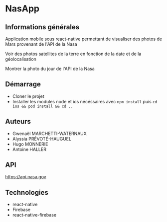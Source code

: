 # NasApp

## Informations générales

Application mobile sous react-native permettant de visualiser des photos de Mars provenant de l'API de la Nasa

Voir des photos satellites de la terre en fonction de la date et de la géolocalisation

Montrer la photo du jour de l'API de la Nasa

## Démarrage

- Cloner le projet 
- Installer les modules node et ios nécéssaires avec `npm install` puis `cd ios && pod install && cd ..`

## Auteurs

- Gwenaël MARCHETTI-WATERNAUX
- Alyssia PRÉVOTÉ-HAUGUEL
- Hugo MONNERIE
- Antoine HALLER

## API

https://api.nasa.gov

## Technologies

- react-native
- Firebase
- react-native-firebase




